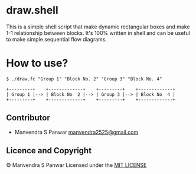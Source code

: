 # draw.shell

This is a simple shell script that make dynamic rectangular boxes and make 1-1 relationship between blocks. It's 100% written in shell and can be useful to make simple sequential flow diagrams.

# How to use?

```
$ ./draw.fc "Group 1" "Block No. 2" "Group 3" "Block No. 4"

+---------+    +-------------+    +---------+    +-------------+
| Group 1 |--> | Block No  2 |--> | Group 3 |--> | Block No  4 |
+---------+    +-------------+    +---------+    +-------------+
```
## Contributor 	              
- Manvendra S Panwar <manvendra2525@gmail.com>

## Licence and Copyright 
© Manvendra S Panwar 
Licensed under the [MIT LICENSE](LICENSE)
